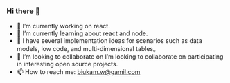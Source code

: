 ### Hi there 👋

- 🔭 I’m currently working on react.
- 🌱 I’m currently learning about react and node.
- 🤔 I have several implementation ideas for scenarios such as data models, low code, and multi-dimensional tables。
- 👯 I’m looking to collaborate on I’m looking to collaborate on participating in interesting open source projects.
- 📫 How to reach me: biukam.w@gamil.com

  

<!--
**kampiu/kampiu** is a ✨ _special_ ✨ repository because its `README.md` (this file) appears on your GitHub profile.

Here are some ideas to get you started:

- 🔭 I’m currently working on ...
- 🌱 I’m currently learning ...
- 👯 I’m looking to collaborate on ...
- 🤔 I’m looking for help with ...
- 💬 Ask me about ...
- 📫 How to reach me: ...
- 😄 Pronouns: ...
- ⚡ Fun fact: ...
-->
